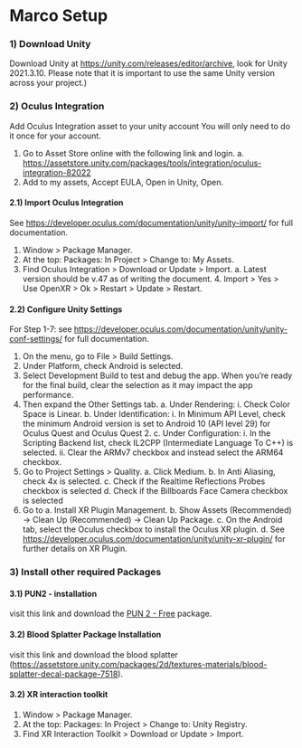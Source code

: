 # Marco Setup

### 1) Download Unity 

 Download Unity at https://unity.com/releases/editor/archive, look for Unity 2021.3.10. Please note that it is important to use the same Unity version across your project.)


### 2) Oculus Integration

Add Oculus Integration asset to your unity account
You will only need to do it once for your account.
1. Go to Asset Store online with the following link and login.
a. https://assetstore.unity.com/packages/tools/integration/oculus-integration-82022
2. Add to my assets, Accept EULA, Open in Unity, Open.

#### 2.1) Import Oculus Integration
See https://developer.oculus.com/documentation/unity/unity-import/ for full documentation.
1. Window > Package Manager.
2. At the top: Packages: In Project > Change to: My Assets.
3. Find Oculus Integration > Download or Update > Import.
a. Latest version should be v.47 as of writing the document. 4. Import > Yes > Use OpenXR > Ok > Restart > Update > Restart.

#### 2.2) Configure Unity Settings
For Step 1-7: see https://developer.oculus.com/documentation/unity/unity-conf-settings/ for full documentation.
1. On the menu, go to File > Build Settings.
2. Under Platform, check Android is selected.
3. Select Development Build to test and debug the app. When you’re ready for the final build, clear the
selection as it may impact the app performance.
5. Then expand the Other Settings tab.
a. Under Rendering:
i. Check Color Space is Linear.
b. Under Identification:
i. In Minimum API Level, check the minimum Android version is set to Android 10 (API level 29)
for Oculus Quest and Oculus Quest 2. 
c. Under Configuration:
i. In the Scripting Backend list, check IL2CPP (Intermediate Language To C++) is selected.
ii. Clear the ARMv7 checkbox and instead select the ARM64 checkbox. 
6. Go to Project Settings > Quality.
a. Click Medium.
b. In Anti Aliasing, check 4x is selected.
c. Check if the Realtime Reflections Probes checkbox is selected
d. Check if the Billboards Face Camera checkbox is selected 
7. Go to
a. Install XR Plugin Management.
b. Show Assets (Recommended) -> Clean Up (Recommended) -> Clean Up Package.
c. On the Android tab, select the Oculus checkbox to install the Oculus XR plugin.
d. See https://developer.oculus.com/documentation/unity/unity-xr-plugin/ for further details on
XR Plugin.

### 3) Install other required Packages 

#### 3.1) PUN2 - installation 
visit this link and download the [PUN 2 - Free](https://assetstore.unity.com/packages/tools/network/pun-2-free-119922) package.

#### 3.2) Blood Splatter Package Installation 
visit this link and download the blood splatter (https://assetstore.unity.com/packages/2d/textures-materials/blood-splatter-decal-package-7518).

#### 3.2) XR interaction toolkit
1. Window > Package Manager.
2. At the top: Packages: In Project > Change to: Unity Registry.
3. Find XR Interaction Toolkit > Download or Update > Import.





    


